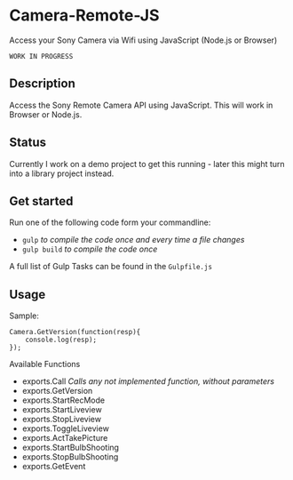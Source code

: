 # Camera-Remote-JS
Access your Sony Camera via Wifi using JavaScript (Node.js or Browser)

`WORK IN PROGRESS`

## Description
Access the Sony Remote Camera API using JavaScript. This will work in Browser or Node.js.


## Status
Currently I work on a demo project to get this running - later this might turn into a library project instead.

## Get started

Run one of the following code form your commandline:
- `gulp` *to compile the code once and every time a file changes*
- `gulp build` *to compile the code once*

A full list of Gulp Tasks can be found in the `Gulpfile.js`

## Usage

Sample:
```JS
Camera.GetVersion(function(resp){
	console.log(resp);
});
```

Available Functions
- exports.Call *Calls any not implemented function, without parameters*
- exports.GetVersion 
- exports.StartRecMode 
- exports.StartLiveview 
- exports.StopLiveview 
- exports.ToggleLiveview 
- exports.ActTakePicture 
- exports.StartBulbShooting 
- exports.StopBulbShooting 
- exports.GetEvent 